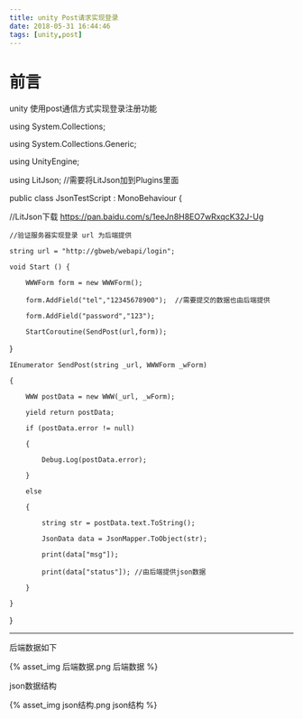 ```yaml
---
title: unity Post请求实现登录
date: 2018-05-31 16:44:46
tags: [unity,post]
---
```

# 前言

unity 使用post通信方式实现登录注册功能

<!--more-->

using System.Collections;

using System.Collections.Generic;

using UnityEngine;

using LitJson;  //需要将LitJson加到Plugins里面

public class JsonTestScript : MonoBehaviour {

//LitJson下载     https://pan.baidu.com/s/1eeJn8H8EO7wRxqcK32J-Ug

    //验证服务器实现登录 url 为后端提供

    string url = "http://gbweb/webapi/login";

    void Start () {

        WWWForm form = new WWWForm();

        form.AddField("tel","12345678900");  //需要提交的数据也由后端提供

        form.AddField("password","123");

        StartCoroutine(SendPost(url,form));

}


    IEnumerator SendPost(string _url, WWWForm _wForm)

    {

        WWW postData = new WWW(_url, _wForm);

        yield return postData;

        if (postData.error != null)

        {

            Debug.Log(postData.error);

        }

        else

        {

            string str = postData.text.ToString();

            JsonData data = JsonMapper.ToObject(str);

            print(data["msg"]);

            print(data["status"]); //由后端提供json数据

        }

    }

}

------------------------

后端数据如下

{% asset_img 后端数据.png 后端数据 %}

json数据结构

{% asset_img json结构.png json结构 %}

